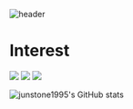 ![header](https://capsule-render.vercel.app/api?type=waving&color=auto&height=300&section=header&text=Junstone1995's%20GitHub&fontSize=75)

# Interest
<img src="https://img.shields.io/badge/C-A8B9CC?style=flat-square&logo=C&logoColor=white"/> <img src="https://img.shields.io/badge/C++-00599C?style=flat-square&logo=C%2B%2B&logoColor=white"/> <img src="https://img.shields.io/badge/Swift-FA7343?style=flat-square&logo=Swift&logoColor=white"/>


![junstone1995's GitHub stats](https://github-readme-stats.vercel.app/api?username=junstone1995&show_icons=true&theme=tokyonight)

